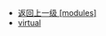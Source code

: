 - [返回上一级 [modules]](page/web前端/工具库/Swiper/swiper-8.4.7/swiper/modules/)
- [virtual](page/web前端/工具库/Swiper/swiper-8.4.7/swiper/modules/virtual/)

